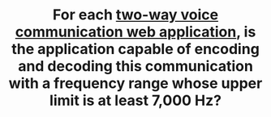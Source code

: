 ---
title: For each [two-way voice communication web application](#two-way-voice-communication-web-application), is the application capable of encoding and decoding this communication with a frequency range whose upper limit is at least 7,000 Hz?
---